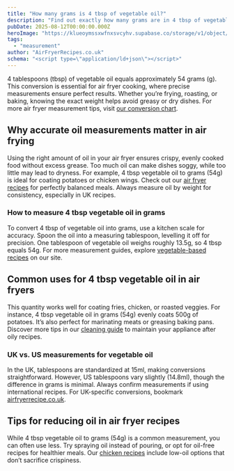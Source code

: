 ```yaml
---
title: "How many grams is 4 tbsp of vegetable oil?"
description: "Find out exactly how many grams are in 4 tbsp of vegetable oil for precise air fryer cooking. Includes UK conversions and handy tips!"
pubDate: 2025-08-12T00:00:00.000Z
heroImage: "https://klueoymssxwfnxsvcyhv.supabase.co/storage/v1/object/public/md/how-many-grams-is-4-tbsp-vegetable-oil-8f9227f8.webp"
tags:
  - "measurement"
author: "AirFryerRecipes.co.uk"
schema: "<script type=\"application/ld+json\"></script>"
---
```


<p>4 tablespoons (tbsp) of vegetable oil equals approximately 54 grams (g). This conversion is essential for air fryer cooking, where precise measurements ensure perfect results. Whether you’re frying, roasting, or baking, knowing the exact weight helps avoid greasy or dry dishes. For more air fryer measurement tips, visit <a href=https://www.airfryerrecipe.co.uk/air-fryer-conversion-chart>our conversion chart</a>.</p>  

<h2>Why accurate oil measurements matter in air frying</h2>  
<p>Using the right amount of oil in your air fryer ensures crispy, evenly cooked food without excess grease. Too much oil can make dishes soggy, while too little may lead to dryness. For example, 4 tbsp vegetable oil to grams (54g) is ideal for coating potatoes or chicken wings. Check out our <a href=https://www.airfryerrecipe.co.uk/recipes>air fryer recipes</a> for perfectly balanced meals. Always measure oil by weight for consistency, especially in UK recipes.</p>  

<h3>How to measure 4 tbsp vegetable oil in grams</h3>  
<p>To convert 4 tbsp of vegetable oil into grams, use a kitchen scale for accuracy. Spoon the oil into a measuring tablespoon, levelling it off for precision. One tablespoon of vegetable oil weighs roughly 13.5g, so 4 tbsp equals 54g. For more measurement guides, explore <a href=https://www.airfryerrecipe.co.uk/recipe-category/vegetables>vegetable-based recipes</a> on our site.</p>  

<h2>Common uses for 4 tbsp vegetable oil in air fryers</h2>  
<p>This quantity works well for coating fries, chicken, or roasted veggies. For instance, 4 tbsp vegetable oil in grams (54g) evenly coats 500g of potatoes. It’s also perfect for marinating meats or greasing baking pans. Discover more tips in our <a href=https://www.airfryerrecipe.co.uk/air-fryer-cleaner>cleaning guide</a> to maintain your appliance after oily recipes.</p>  

<h3>UK vs. US measurements for vegetable oil</h3>  
<p>In the UK, tablespoons are standardized at 15ml, making conversions straightforward. However, US tablespoons vary slightly (14.8ml), though the difference in grams is minimal. Always confirm measurements if using international recipes. For UK-specific conversions, bookmark <a href=https://www.airfryerrecipe.co.uk>airfryerrecipe.co.uk</a>.</p>  

<h2>Tips for reducing oil in air fryer recipes</h2>  
<p>While 4 tbsp vegetable oil to grams (54g) is a common measurement, you can often use less. Try spraying oil instead of pouring, or opt for oil-free recipes for healthier meals. Our <a href=https://www.airfryerrecipe.co.uk/recipe-category/chicken>chicken recipes</a> include low-oil options that don’t sacrifice crispiness.</p>